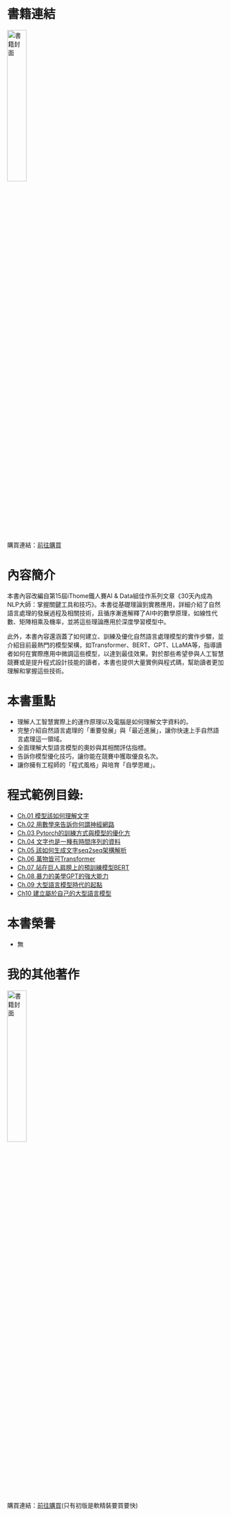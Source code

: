 
# 書籍連結
<a href="https://www.tenlong.com.tw/products/9786263339682">
  <img src="https://cf-assets2.tenlong.com.tw/products/images/000/223/964/original/9786263339682_bc.jpg?1728464342" height="30%" width="30%" alt="書籍封面">
</a>
<p>購買連結：<a href="https://www.tenlong.com.tw/products/9786263339682">前往購買</a></p>

# 內容簡介
本書內容改編自第15屆iThome鐵人賽AI & Data組佳作系列文章《30天內成為NLP大師：掌握關鍵工具和技巧》。本書從基礎理論到實務應用，詳細介紹了自然語言處理的發展過程及相關技術，且循序漸進解釋了AI中的數學原理，如線性代數、矩陣相乘及機率，並將這些理論應用於深度學習模型中。

此外，本書內容還涵蓋了如何建立、訓練及優化自然語言處理模型的實作步驟，並介紹目前最熱門的模型架構，如Transformer、BERT、GPT、LLaMA等，指導讀者如何在實際應用中微調這些模型，以達到最佳效果。對於那些希望參與人工智慧競賽或是提升程式設計技能的讀者，本書也提供大量實例與程式碼，幫助讀者更加理解和掌握這些技術。

# 本書重點
* 理解人工智慧實際上的運作原理以及電腦是如何理解文字資料的。
* 完整介紹自然語言處理的「重要發展」與「最近進展」，讓你快速上手自然語言處理這一領域。
* 全面理解大型語言模型的奧妙與其相關評估指標。
* 告訴你模型優化技巧，讓你能在競賽中獲取優良名次。
* 讓你擁有工程師的「程式風格」與培育「自學思維」。

# 程式範例目錄:
* [Ch.01 模型該如何理解文字](https://github.com/AUSTIN2526/learn-NLP-in-30-days-book-version/tree/main/Ch.01%20%E6%A8%A1%E5%9E%8B%E8%A9%B2%E5%A6%82%E4%BD%95%E7%90%86%E8%A7%A3%E6%96%87%E5%AD%97)
* [Ch.02 用數學來告訴你何謂神經網路](https://github.com/AUSTIN2526/learn-NLP-in-30-days-book-version/tree/main/Ch.02%20%E7%94%A8%E6%95%B8%E5%AD%B8%E4%BE%86%E5%91%8A%E8%A8%B4%E4%BD%A0%E4%BD%95%E8%AC%82%E7%A5%9E%E7%B6%93%E7%B6%B2%E8%B7%AF)
* [Ch.03 Pytorch的訓練方式與模型的優化方](https://github.com/AUSTIN2526/learn-NLP-in-30-days-book-version/tree/main/Ch.03%20Pytorch%E7%9A%84%E8%A8%93%E7%B7%B4%E6%96%B9%E5%BC%8F%E8%88%87%E6%A8%A1%E5%9E%8B%E7%9A%84%E5%84%AA%E5%8C%96%E6%96%B9%E5%BC%8F)
* [Ch.04 文字也是一種有時間序列的資料](https://github.com/AUSTIN2526/learn-NLP-in-30-days-book-version/tree/main/Ch.04%20%E6%96%87%E5%AD%97%E4%B9%9F%E6%98%AF%E4%B8%80%E7%A8%AE%E6%9C%89%E6%99%82%E9%96%93%E5%BA%8F%E5%88%97%E7%9A%84%E8%B3%87%E6%96%99)
* [Ch.05 該如何生成文字seq2seq架構解析](https://github.com/AUSTIN2526/learn-NLP-in-30-days-book-version/tree/main/Ch.05%20%E8%A9%B2%E5%A6%82%E4%BD%95%E7%94%9F%E6%88%90%E6%96%87%E5%AD%97seq2seq%E6%9E%B6%E6%A7%8B%E8%A7%A3%E6%9E%90)
* [Ch.06 萬物皆可Transformer](https://github.com/AUSTIN2526/learn-NLP-in-30-days-book-version/tree/main/Ch.06%20%E8%90%AC%E7%89%A9%E7%9A%86%E5%8F%AFTransformer)
* [Ch.07 站在巨人肩膀上的預訓練模型BERT](https://github.com/AUSTIN2526/learn-NLP-in-30-days-book-version/tree/main/Ch.07%20%E7%AB%99%E5%9C%A8%E5%B7%A8%E4%BA%BA%E8%82%A9%E8%86%80%E4%B8%8A%E7%9A%84%E9%A0%90%E8%A8%93%E7%B7%B4%E6%A8%A1%E5%9E%8BBERT)
* [Ch.08 暴力的美學GPT的強大能力](https://github.com/AUSTIN2526/learn-NLP-in-30-days-book-version/tree/main/Ch.08%20%E6%9A%B4%E5%8A%9B%E7%9A%84%E7%BE%8E%E5%AD%B8GPT%E7%9A%84%E5%BC%B7%E5%A4%A7%E8%83%BD%E5%8A%9B)
* [Ch.09 大型語言模型時代的起點](https://github.com/AUSTIN2526/learn-NLP-in-30-days-book-version/tree/main/Ch.09%20%E5%A4%A7%E5%9E%8B%E8%AA%9E%E8%A8%80%E6%A8%A1%E5%9E%8B%E6%99%82%E4%BB%A3%E7%9A%84%E8%B5%B7%E9%BB%9E)
* [Ch10 建立屬於自己的大型語言模型](https://github.com/AUSTIN2526/learn-NLP-in-30-days-book-version/tree/main/Ch10%20%E5%BB%BA%E7%AB%8B%E5%B1%AC%E6%96%BC%E8%87%AA%E5%B7%B1%E7%9A%84%E5%A4%A7%E5%9E%8B%E8%AA%9E%E8%A8%80%E6%A8%A1%E5%9E%8B)

# 本書榮譽
* 無

# 我的其他著作
<a href="https://www.tenlong.com.tw/products/9786263336025?list_name=r-zh_tw">
  <img src="https://cf-assets2.tenlong.com.tw/products/images/000/194/264/original/9786263336025.jpg" height="30%" width="30%" alt="書籍封面">
</a>
<p>購買連結：<a href="https://www.tenlong.com.tw/products/9786263336025?list_name=r-zh_tw">前往購買</a>(只有初版是軟精裝要買要快)</p>
